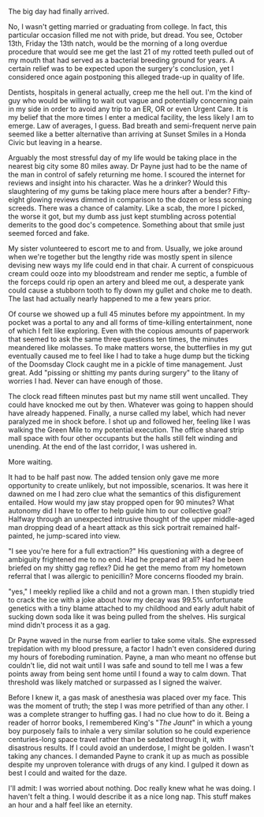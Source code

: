 The big day had finally arrived.

No, I wasn't getting married or graduating from college. In fact, this particular occasion filled me not with pride, but dread. You see, October 13th, Friday the 13th natch, would be the morning of a long overdue procedure that would see me get the last 21 of my rotted teeth pulled out of my mouth that had served as a bacterial breeding ground for years. A certain relief was to be expected upon the surgery's conclusion, yet I considered once again postponing this alleged trade-up in quality of life.

Dentists, hospitals in general actually, creep me the hell out. I'm the kind of guy who would be willing to wait out vague and potentially concerning pain in my side in order to avoid any trip to an ER, OR or even Urgent Care. It is my belief that the more times I enter a medical facility, the less likely I am to emerge. Law of averages, I guess. Bad breath and semi-frequent nerve pain seemed like a better alternative than arriving at Sunset Smiles in a Honda Civic but leaving in a hearse.

Arguably the most stressful day of my life would be taking place in the nearest big city some 80 miles away. Dr Payne just had to be the name of the man in control of safely returning me home. I scoured the internet for reviews and insight into his character. Was he a drinker? Would this slaughtering of my gums be taking place mere hours after a bender? Fifty-eight glowing reviews dimmed in comparison to the dozen or less scorning screeds. There was a chance of calamity. Like a scab, the more I picked, the worse it got, but my dumb ass just kept stumbling across potential demerits to the good doc's competence. Something about that smile just seemed forced and fake.

My sister volunteered to escort me to and from. Usually, we joke around when we're together but the lengthy ride was mostly spent in silence devising new ways my life could end in that chair. A current of conspicuous cream could ooze into my bloodstream and render me septic, a fumble of the forceps could rip open an artery and bleed me out, a desperate yank could cause a stubborn tooth to fly down my gullet and choke me to death. The last had actually nearly happened to me a few years prior.

Of course we showed up a full 45 minutes before my appointment. In my pocket was a portal to any and all forms of time-killing entertainment, none of which I felt like exploring. Even with the copious amounts of paperwork that seemed to ask the same three questions ten times, the minutes meandered like molasses. To make matters worse, the butterflies in my gut eventually caused me to feel like I had to take a huge dump but the ticking of the Doomsday Clock caught me in a pickle of time management. Just great. Add "pissing or shitting my pants during surgery" to the litany of worries I had. Never can have enough of those.

The clock read fifteen minutes past but my name still went uncalled. They could have knocked me out by then. Whatever was going to happen should have already happened. Finally, a nurse called my label, which had never paralyzed me in shock before. I shot up and followed her, feeling like I was walking the Green Mile to my potential execution. The office shared strip mall space with four other occupants but the halls still felt winding and unending. At the end of the last corridor, I was ushered in.

More waiting.

It had to be half past now. The added tension only gave me more opportunity to create unlikely, but not impossible, scenarios. It was here it dawned on me I had zero clue what the semantics of this disfigurement entailed. How would my jaw stay propped open for 90 minutes? What autonomy did I have to offer to help guide him to our collective goal? Halfway through an unexpected intrusive thought of the upper middle-aged man dropping dead of a heart attack as this sick portrait remained half-painted, he jump-scared into view.

"I see you're here for a full extraction?" His questioning with a degree of ambiguity frightened me to no end. Had he prepared at all? Had he been briefed on my shitty gag reflex? Did he get the memo from my hometown referral that I was allergic to penicillin? More concerns flooded my brain.

"yes," I meekly replied like a child and not a grown man. I then stupidly tried to crack the ice with a joke about how my decay was 99.5% unfortunate genetics with a tiny blame attached to my childhood and early adult habit of sucking down soda like it was being pulled from the shelves. His surgical mind didn't process it as a gag.

Dr Payne waved in the nurse from earlier to take some vitals. She expressed trepidation with my blood pressure, a factor I hadn't even considered during my hours of foreboding rumination. Payne, a man who meant no offense but couldn't lie, did not wait until I was safe and sound to tell me I was a few points away from being sent home until I found a way to calm down. That threshold was likely matched or surpassed as I signed the waiver.

Before I knew it, a gas mask of anesthesia was placed over my face. This was the moment of truth; the step I was more petrified of than any other. I was a complete stranger to huffing gas. I had no clue how to do it. Being a reader of horror books, I remembered King's "*The Jaunt*" in which a young boy purposely fails to inhale a very similar solution so he could experience centuries-long space travel rather than be sedated through it, with disastrous results. If I could avoid an underdose, I might be golden. I wasn't taking any chances. I demanded Payne to crank it up as much as possible despite my unproven tolerance with drugs of any kind. I gulped it down as best I could and waited for the daze.

I'll admit: I was worried about nothing. Doc really knew what he was doing. I haven't felt a thing. I would describe it as a nice long nap. This stuff makes an hour and a half feel like an eternity.